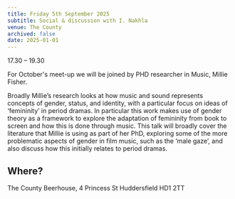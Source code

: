 ```yaml
---
title: Friday 5th September 2025
subtitle: Social & discussion with I. Nakhla
venue: The County
archived: false
date: 2025-01-01
---
```


17.30 – 19.30

For October's meet-up we will be joined by PHD researcher in Music, Millie Fisher.

Broadly Millie’s research looks at how music and sound represents concepts of gender, status, and identity, with a particular focus on ideas of ‘femininity’ in period dramas. In particular this work makes use of gender theory as a framework to explore the adaptation of femininity from book to screen and how this is done through music. This talk will broadly cover the literature that Millie is using as part of her PhD, exploring some of the more problematic aspects of gender in film music, such as the ‘male gaze’, and also discuss how this initially relates to period dramas.


## Where?

The County Beerhouse,
4 Princess St
Huddersfield
HD1 2TT
